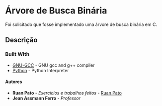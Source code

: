 # Árvore de Busca Binária

Foi solicitado que fosse implementado uma árvore de busca binária em C.

## Descrição ##



### Built With ###

* [GNU-GCC](https://gcc.gnu.org/) - GNU gcc and g++ compiler
* [Python](https://python.org/) - Python Interpreter

#### Autores ####

* **Ruan Pato** - *Exercícios e trabalhos feitos* - [Ruan Pato](https://github.com/ruanpato)
* **Jean Assmann Ferro** - *Professor*
